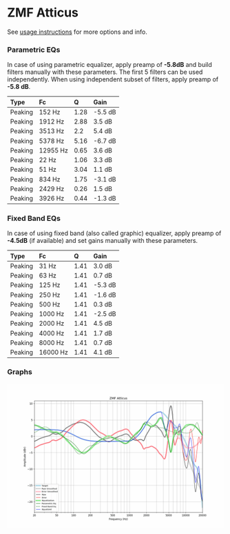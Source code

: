 # ZMF Atticus
See [usage instructions](https://github.com/jaakkopasanen/AutoEq#usage) for more options and info.

### Parametric EQs
In case of using parametric equalizer, apply preamp of **-5.8dB** and build filters manually
with these parameters. The first 5 filters can be used independently.
When using independent subset of filters, apply preamp of **-5.8 dB**.

| Type    | Fc       |    Q | Gain    |
|:--------|:---------|:-----|:--------|
| Peaking | 152 Hz   | 1.28 | -5.5 dB |
| Peaking | 1912 Hz  | 2.88 | 3.5 dB  |
| Peaking | 3513 Hz  | 2.2  | 5.4 dB  |
| Peaking | 5378 Hz  | 5.16 | -6.7 dB |
| Peaking | 12955 Hz | 0.65 | 3.6 dB  |
| Peaking | 22 Hz    | 1.06 | 3.3 dB  |
| Peaking | 51 Hz    | 3.04 | 1.1 dB  |
| Peaking | 834 Hz   | 1.75 | -3.1 dB |
| Peaking | 2429 Hz  | 0.26 | 1.5 dB  |
| Peaking | 3926 Hz  | 0.44 | -1.3 dB |

### Fixed Band EQs
In case of using fixed band (also called graphic) equalizer, apply preamp of **-4.5dB**
(if available) and set gains manually with these parameters.

| Type    | Fc       |    Q | Gain    |
|:--------|:---------|:-----|:--------|
| Peaking | 31 Hz    | 1.41 | 3.0 dB  |
| Peaking | 63 Hz    | 1.41 | 0.7 dB  |
| Peaking | 125 Hz   | 1.41 | -5.3 dB |
| Peaking | 250 Hz   | 1.41 | -1.6 dB |
| Peaking | 500 Hz   | 1.41 | 0.3 dB  |
| Peaking | 1000 Hz  | 1.41 | -2.5 dB |
| Peaking | 2000 Hz  | 1.41 | 4.5 dB  |
| Peaking | 4000 Hz  | 1.41 | 1.7 dB  |
| Peaking | 8000 Hz  | 1.41 | 0.7 dB  |
| Peaking | 16000 Hz | 1.41 | 4.1 dB  |

### Graphs
![](./ZMF%20Atticus.png)